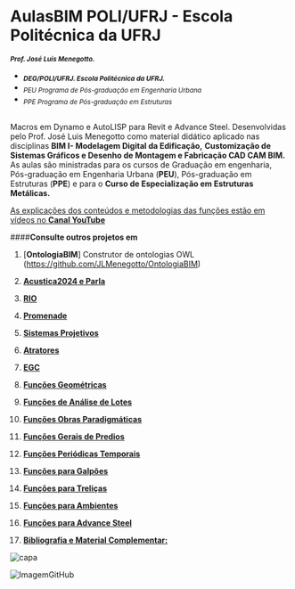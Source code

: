# AulasBIM POLI/UFRJ - Escola Politécnica da UFRJ 
<sub> **_Prof. José Luis Menegotto._**</sub> 
+ <sub> **_DEG/POLI/UFRJ. Escola Politécnica da UFRJ._**</sub>
+ <sub> _PEU Programa de Pós-graduação em Engenharia Urbana_</sub>
+ <sub> _PPE Programa de Pós-graduação em Estruturas_</sub>
## 

Macros em Dynamo e AutoLISP para Revit e Advance Steel. Desenvolvidas pelo Prof. José Luis Menegotto como material didático aplicado nas disciplinas **BIM I- Modelagem Digital da Edificação,** **Customização de Sistemas Gráficos e Desenho de Montagem e Fabricação CAD CAM BIM.**
As aulas são ministradas para os cursos de Graduação em engenharia, Pós-graduação em Engenharia Urbana (**PEU**), Pós-graduação em Estruturas (**PPE**) e para o **Curso de Especialização em Estruturas Metálicas.**

[As explicações dos conteúdos e metodologias das funções estão em vídeos no **Canal YouTube**](https://www.youtube.com/channel/UCCN58u2BP38F09aswlJrILA)

####**Consulte outros projetos em**
  
   1. [**OntologiaBIM**] Construtor de ontologias OWL (https://github.com/JLMenegotto/OntologiaBIM)
   2. [**Acustica2024 e Parla**](https://github.com/JLMenegotto/Acustica_2024)
   3. [**RIO**](https://github.com/JLMenegotto/Rio)
   4. [**Promenade**](https://github.com/JLMenegotto/Promenade)
   5. [**Sistemas Projetivos**](https://github.com/JLMenegotto/SistemasProjetivos)
   6. [**Atratores**](https://github.com/JLMenegotto/Atratores)
   7. [**EGC**](https://github.com/JLMenegotto/EGC)
   8. [**Funções Geométricas**](https://github.com/JLMenegotto/AulasBIM/tree/master/Dynamo/Geometricas)
   9. [**Funções de Análise de Lotes**](https://github.com/JLMenegotto/AulasBIM/tree/master/Dynamo/Lotes)
  10. [**Funções Obras Paradigmáticas**]( https://github.com/JLMenegotto/AulasBIM/tree/master/Dynamo/Obras)
  11. [**Funções Gerais de Predios**](https://github.com/JLMenegotto/AulasBIM/tree/master/Dynamo/Predio)
  12. [**Funções Periódicas Temporais**](https://github.com/JLMenegotto/AulasBIM/tree/master/Dynamo/Relógio)
  13. [**Funções para Galpões**](https://github.com/JLMenegotto/AulasBIM/tree/master/Dynamo/Galpão)
  14. [**Funções para Treliças**](https://github.com/JLMenegotto/AulasBIM/tree/master/Dynamo/Treliças)
  15. [**Funções para Ambientes**](https://github.com/JLMenegotto/AulasBIM/tree/master/Dynamo/Rooms)
  16. [**Funções para Advance Steel**](https://github.com/JLMenegotto/AulasBIM/tree/master/AdvanceSteel)
      
  17. [**Bibliografia e Material Complementar:**](https://jlmenegotto.wixsite.com/jlmenegotto-bim)

![capa](https://github.com/JLMenegotto/AulasBIM/assets/9437020/b6f1b49d-24e5-4588-b52f-d93869d3784b)

![ImagemGitHub](https://user-images.githubusercontent.com/9437020/177049848-57bfaae6-9411-4095-af6b-12efc9f28616.PNG)
